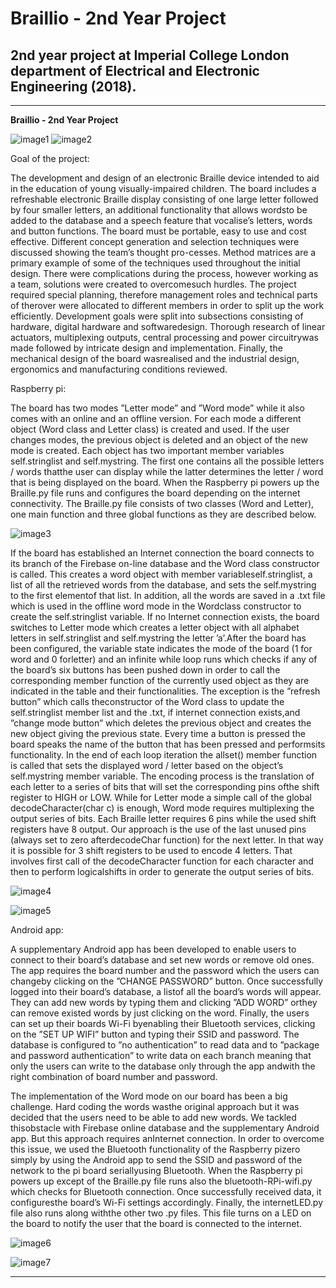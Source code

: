 # **Braillio - 2nd Year Project**

## 2nd year project at Imperial College London department of Electrical and Electronic Engineering (2018).

---

[//]: # (Images)

[image1]: ./images/Image1.jpg "Image 1"
[image2]: ./images/Image2.jpg "Image 2"
[image3]: ./images/Image3.jpg "Image 3"
[image4]: ./images/Image4.jpg "Image 4"
[image5]: ./images/Image5.jpg "Image 5"
[image6]: ./images/Image6.jpg "Image 6"
[image7]: ./images/Image7.jpg "Image 7"

**Braillio - 2nd Year Project**

![image1]
![image2]

Goal of the project:

The  development  and  design  of  an  electronic  Braille  device  intended  to  aid  in  the education of young visually-impaired children.  The board includes a refreshable electronic Braille display consisting of one large letter followed by four smaller letters, an additional functionality that allows wordsto be added to the database and a speech feature that vocalise’s letters, words and button functions.  The board must be portable, easy to use and cost effective. Different concept generation and selection techniques were discussed showing the team’s thought pro-cesses.  Method matrices are a primary example of some of the techniques used throughout the initial design. There were complications during the process, however working as a team, solutions were created to overcomesuch hurdles.  The project required special planning, therefore management roles and technical parts of therover were allocated to different members in order to split up the work efficiently. Development  goals  were  split  into  subsections  consisting  of  hardware,  digital  hardware  and  softwaredesign.  Thorough research of linear actuators, multiplexing outputs, central processing and power circuitrywas made followed by intricate design and implementation.  Finally, the mechanical design of the board wasrealised and the industrial design, ergonomics and manufacturing conditions reviewed.

Raspberry pi:

The board has two modes ”Letter mode” and ”Word mode” while it also comes with an online and an offline version.  For each mode a different object (Word class and Letter class) is created and used.  If the user changes modes, the previous object is deleted and an object of the new mode is created.  Each object has two important member variables self.stringlist and self.mystring.  The first one contains all the possible letters / words thatthe user can display while the latter determines the letter / word that is being displayed on the board.  When the Raspberry pi powers up the Braille.py file runs and configures the board depending on the internet connectivity.  The Braille.py file consists of two classes (Word and Letter), one main function and three global functions as they are described below.

![image3]

If  the  board  has  established  an  Internet  connection  the  board  connects  to  its  branch  of  the  Firebase  on-line  database  and  the  Word  class  constructor  is  called.   This  creates  a  word  object  with  member  variableself.stringlist, a list of all the retrieved words from the database, and sets the self.mystring to the first elementof that list.  In addition, all the words are saved in a .txt file which is used in the offline word mode in the Wordclass constructor to create the self.stringlist variable.  If no Internet connection exists,  the board switches to Letter mode which creates a letter object with all alphabet letters in self.stringlist and self.mystring the letter ’a’.After the board has been configured, the variable state indicates the mode of the board (1 for word and 0 forletter) and an infinite while loop runs which checks if any of the board’s six buttons has been pushed down in order to call the corresponding member function of the currently used object as they are indicated in the table and  their  functionalities. The  exception  is  the  ”refresh  button”  which  calls  theconstructor of the Word class to update the self.stringlist member list and the .txt, if internet connection exists,and ”change mode button” which deletes the previous object and creates the new object giving the previous state. Every time a button is pressed the board speaks the name of the button that has been pressed and performsits functionality. In the end of each loop iteration the allset() member function is called that sets the displayed word / letter based on the object’s self.mystring member variable. The encoding process is the translation of each letter to a series of bits that will set the corresponding pins ofthe shift register to HIGH or LOW. While for Letter mode a simple call of the global decodeCharacter(char c) is enough, Word mode requires multiplexing the output series of bits.  Each Braille letter requires 6 pins while the used shift registers have 8 output.  Our approach is the use of the last unused pins (always set to zero afterdecodeChar function) for the next letter. In that way it is possible for 3 shift registers to be used to encode 4 letters. That involves first call of the decodeCharacter function for each character and then to perform logicalshifts in order to generate the output series of bits.

![image4]

![image5]

Android app:

A supplementary Android app has been developed to enable users to connect to their board’s database and set new words or remove old ones.  The app requires the board number and the password which the users can changeby clicking on the ”CHANGE PASSWORD” button.  Once successfully logged into their board’s database, a listof all the board’s words will appear.  They can add new words by typing them and clicking ”ADD WORD” orthey can remove existed words by just clicking on the word.  Finally, the users can set up their boards Wi-Fi byenabling their Bluetooth services, clicking on the ”SET UP WIFI” button and typing their SSID and password. The database is configured to ”no authentication” to read data and to ”package and password authentication” to write data on each branch meaning that only the users can write to the database only through the app andwith the right combination of board number and password.

The implementation of the Word mode on our board has been a big challenge. Hard coding the words wasthe original approach but it was decided that the users need to be able to add new words.  We tackled thisobstacle  with  Firebase  online  database  and  the  supplementary  Android  app.   But  this  approach  requires  anInternet connection.  In order to overcome this issue, we used the Bluetooth functionality of the Raspberry pizero simply by using the Android app to send the SSID and password of the network to the pi board seriallyusing Bluetooth. When the Raspberry pi powers up except of the Braille.py file runs also the bluetooth-RPi-wifi.py which checks for Bluetooth connection.  Once successfully received data, it configuresthe board’s Wi-Fi settings accordingly. Finally, the internetLED.py file also runs along withthe other two .py files. This file turns on a LED on the board to notify the user that the board is connected to the internet.

![image6]

![image7]

---


